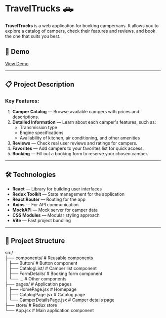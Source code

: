 # TravelTrucks 🛻

**TravelTrucks** is a web application for booking campervans. It allows you to explore a catalog of campers, check their features and reviews, and book the one that suits you best.

## 🚀 Demo

[View Demo](https://RRRus3575.github.io/test_task_react/)

---

## 📋 Project Description

### Key Features:

1. **Camper Catalog** — Browse available campers with prices and descriptions.
2. **Detailed Information** — Learn about each camper's features, such as:
   - Transmission type
   - Engine specifications
   - Availability of kitchen, air conditioning, and other amenities
3. **Reviews** — Check real user reviews and ratings for campers.
4. **Favorites** — Add campers to your favorites list for quick access.
5. **Booking** — Fill out a booking form to reserve your chosen camper.

---

## 🛠 Technologies

- **React** — Library for building user interfaces
- **Redux Toolkit** — State management for the application
- **React Router** — Routing for the app
- **Axios** — For API communication
- **MockAPI** — Mock server for camper data
- **CSS Modules** — Modular styling approach
- **Vite** — Fast project bundling

---

## 📂 Project Structure

src/  
├── components/ # Reusable components  
│ ├── Button/ # Button component  
│ ├── CatalogList/ # Camper list component  
│ ├── FormDetails/ # Booking form component  
│ └── ... # Other components  
├── pages/ # Application pages  
│ ├── HomePage.jsx # Homepage  
│ ├── CatalogPage.jsx # Catalog page  
│ └── CamperDetailsPage.jsx # Camper details page  
├── store/ # Redux store  
└── App.jsx # Main application component
